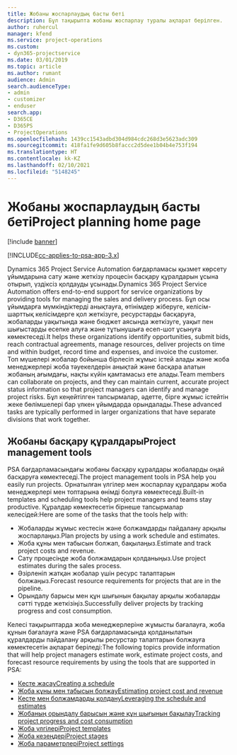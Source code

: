```yaml
---
title: Жобаны жоспарлаудың басты беті
description: Бұл тақырыпта жобаны жоспарлау туралы ақпарат берілген.
author: ruhercul
manager: kfend
ms.service: project-operations
ms.custom:
- dyn365-projectservice
ms.date: 03/01/2019
ms.topic: article
ms.author: rumant
audience: Admin
search.audienceType:
- admin
- customizer
- enduser
search.app:
- D365CE
- D365PS
- ProjectOperations
ms.openlocfilehash: 1439cc1543adbd304d984cdc268d3e5623adc309
ms.sourcegitcommit: 418fa1fe9d605b8faccc2d5dee1b04b4e753f194
ms.translationtype: HT
ms.contentlocale: kk-KZ
ms.lasthandoff: 02/10/2021
ms.locfileid: "5148245"
---
```

# <a name="project-planning-home-page"></a><span data-ttu-id="47a07-103">Жобаны жоспарлаудың басты беті</span><span class="sxs-lookup"><span data-stu-id="47a07-103">Project planning home page</span></span>

[!include [banner](../includes/psa-now-project-operations.md)]

[!INCLUDE[cc-applies-to-psa-app-3.x](../includes/cc-applies-to-psa-app-3x.md)]

<span data-ttu-id="47a07-104">Dynamics 365 Project Service Automation бағдарламасы қызмет көрсету ұйымдарына сату және жеткізу процесін басқару құралдарын ұсына отырып, үздіксіз қолдауды ұсынады.</span><span class="sxs-lookup"><span data-stu-id="47a07-104">Dynamics 365 Project Service Automation offers end-to-end support for service organizations by providing tools for managing the sales and delivery process.</span></span> <span data-ttu-id="47a07-105">Бұл осы ұйымдарға мүмкіндіктерді анықтауға, өтінімдер жіберуге, келісім-шарттық келісімдерге қол жеткізуге, ресурстарды басқаруға, жобаларды уақытында және бюджет аясында жеткізуге, уақыт пен шығыстарды есепке алуға және тұтынушыға есеп-шот ұсынуға көмектеседі.</span><span class="sxs-lookup"><span data-stu-id="47a07-105">It helps these organizations identify opportunities, submit bids, reach contractual agreements, manage resources, deliver projects on time and within budget, record time and expenses, and invoice the customer.</span></span> <span data-ttu-id="47a07-106">Топ мүшелері жобалар бойынша бірлесіп жұмыс істей алады және жоба менеджерлері жоба тәуекелдерін анықтай және басқара алатын жобаның ағымдағы, нақты күйін қамтамасыз ете алады.</span><span class="sxs-lookup"><span data-stu-id="47a07-106">Team members can collaborate on projects, and they can maintain current, accurate project status information so that project managers can identify and manage project risks.</span></span> <span data-ttu-id="47a07-107">Бұл кеңейтілген тапсырмалар, әдетте, бірге жұмыс істейтін жеке бөлімшелері бар үлкен ұйымдарда орындалады.</span><span class="sxs-lookup"><span data-stu-id="47a07-107">These advanced tasks are typically performed in larger organizations that have separate divisions that work together.</span></span>

## <a name="project-management-tools"></a><span data-ttu-id="47a07-108">Жобаны басқару құралдары</span><span class="sxs-lookup"><span data-stu-id="47a07-108">Project management tools</span></span>

<span data-ttu-id="47a07-109">PSA бағдарламасындағы жобаны басқару құралдары жобаларды оңай басқаруға көмектеседі.</span><span class="sxs-lookup"><span data-stu-id="47a07-109">The project management tools in PSA help you easily run projects.</span></span> <span data-ttu-id="47a07-110">Орнатылған үлгілер мен жоспарлау құралдары жоба менеджерлері мен топтарына өнімді болуға көмектеседі.</span><span class="sxs-lookup"><span data-stu-id="47a07-110">Built-in templates and scheduling tools help project managers and teams stay productive.</span></span> <span data-ttu-id="47a07-111">Құралдар көмектесетін бірнеше тапсырмалар келесідей:</span><span class="sxs-lookup"><span data-stu-id="47a07-111">Here are some of the tasks that the tools help with:</span></span>

- <span data-ttu-id="47a07-112">Жобаларды жұмыс кестесін және болжамдарды пайдалану арқылы жоспарлаңыз.</span><span class="sxs-lookup"><span data-stu-id="47a07-112">Plan projects by using a work schedule and estimates.</span></span>
- <span data-ttu-id="47a07-113">Жоба құны мен табысын болжап, бақылаңыз.</span><span class="sxs-lookup"><span data-stu-id="47a07-113">Estimate and track project costs and revenue.</span></span>
- <span data-ttu-id="47a07-114">Сату процесінде жоба болжамдарын қолданыңыз.</span><span class="sxs-lookup"><span data-stu-id="47a07-114">Use project estimates during the sales process.</span></span>
- <span data-ttu-id="47a07-115">Әзірленіп жатқан жобалар үшін ресурс талаптарын болжаңыз.</span><span class="sxs-lookup"><span data-stu-id="47a07-115">Forecast resource requirements for projects that are in the pipeline.</span></span>
- <span data-ttu-id="47a07-116">Орындалу барысы мен құн шығынын бақылау арқылы жобаларды сәтті түрде жеткізіңіз.</span><span class="sxs-lookup"><span data-stu-id="47a07-116">Successfully deliver projects by tracking progress and cost consumption.</span></span>

<span data-ttu-id="47a07-117">Келесі тақырыптарда жоба менеджерлеріне жұмысты бағалауға, жоба құнын бағалауға және PSA бағдарламасында қолданылатын құралдарды пайдалану арқылы ресурстар талаптарын болжауға көмектесетін ақпарат беріледі:</span><span class="sxs-lookup"><span data-stu-id="47a07-117">The following topics provide information that will help project managers estimate work, estimate project costs, and forecast resource requirements by using the tools that are supported in PSA:</span></span>

- [<span data-ttu-id="47a07-118">Кесте жасау</span><span class="sxs-lookup"><span data-stu-id="47a07-118">Creating a schedule</span></span>](project-creating.md)
- [<span data-ttu-id="47a07-119">Жоба құны мен табысын болжау</span><span class="sxs-lookup"><span data-stu-id="47a07-119">Estimating project cost and revenue</span></span>](project-estimating.md)
- [<span data-ttu-id="47a07-120">Кесте мен болжамдарды қолдану</span><span class="sxs-lookup"><span data-stu-id="47a07-120">Leveraging the schedule and estimates</span></span>](project-leveraging.md)
- [<span data-ttu-id="47a07-121">Жобаның орындалу барысын және құн шығынын бақылау</span><span class="sxs-lookup"><span data-stu-id="47a07-121">Tracking project progress and cost consumption</span></span>](project-tracking.md)
- [<span data-ttu-id="47a07-122">Жоба үлгілері</span><span class="sxs-lookup"><span data-stu-id="47a07-122">Project templates</span></span>](project-templates.md)
- [<span data-ttu-id="47a07-123">Жоба кезеңдері</span><span class="sxs-lookup"><span data-stu-id="47a07-123">Project stages</span></span>](project-stages.md)
- [<span data-ttu-id="47a07-124">Жоба параметрлері</span><span class="sxs-lookup"><span data-stu-id="47a07-124">Project settings</span></span>](project-settings.md)
